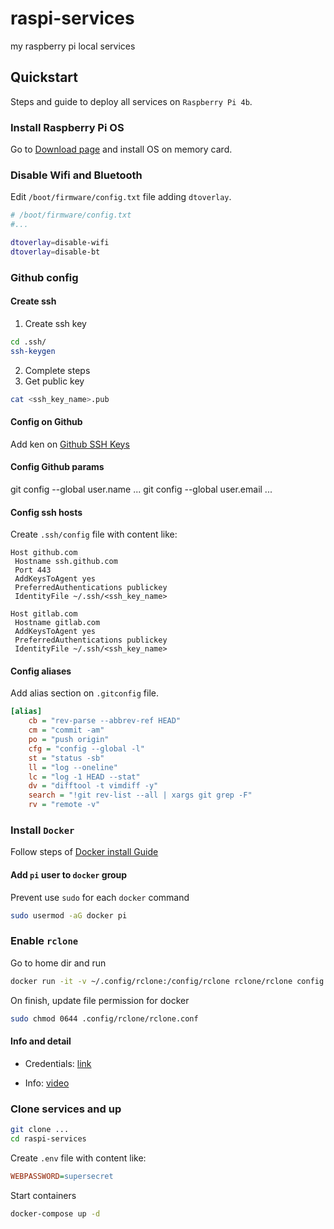 # raspi-services
my raspberry pi local services


## Quickstart
Steps and guide to deploy all services on `Raspberry Pi 4b`.


### Install Raspberry Pi OS

Go to [Download page](https://www.raspberrypi.com/software/) and install OS on memory card.


### Disable Wifi and Bluetooth

Edit `/boot/firmware/config.txt` file adding `dtoverlay`.
```bash
# /boot/firmware/config.txt
#...

dtoverlay=disable-wifi
dtoverlay=disable-bt
```

### Github config

#### Create ssh

1. Create ssh key

```bash
cd .ssh/
ssh-keygen
```
2. Complete steps
3. Get public key
```bash
cat <ssh_key_name>.pub
```

#### Config on Github

Add ken on [Github SSH Keys](https://github.com/settings/keys)

#### Config Github params

git config --global user.name ...
git config --global user.email ...


#### Config ssh hosts

Create `.ssh/config` file with content like:

```
Host github.com
 Hostname ssh.github.com
 Port 443
 AddKeysToAgent yes
 PreferredAuthentications publickey
 IdentityFile ~/.ssh/<ssh_key_name>

Host gitlab.com
 Hostname gitlab.com
 AddKeysToAgent yes
 PreferredAuthentications publickey
 IdentityFile ~/.ssh/<ssh_key_name>
```


#### Config aliases

Add alias section on `.gitconfig` file.

```ini
[alias]
    cb = "rev-parse --abbrev-ref HEAD"
    cm = "commit -am"
    po = "push origin"
    cfg = "config --global -l"
    st = "status -sb"
    ll = "log --oneline"
    lc = "log -1 HEAD --stat"
    dv = "difftool -t vimdiff -y"
    search = "!git rev-list --all | xargs git grep -F"
    rv = "remote -v"
```

### Install `Docker`

Follow steps of [Docker install Guide](https://www.raspberrypi.com/software/)


#### Add `pi` user to `docker` group

Prevent use `sudo` for each `docker` command

```bash
sudo usermod -aG docker pi
```

### Enable `rclone`

Go to home dir and run

```bash
docker run -it -v ~/.config/rclone:/config/rclone rclone/rclone config
```

On finish, update file permission for docker

```bash
sudo chmod 0644 .config/rclone/rclone.conf
```

#### Info and detail

- Credentials: [link]([https://](https://console.cloud.google.com/apis/credentials?authuser=1&hl=es&project=digital-modem-417320))

- Info: [video](https://www.youtube.com/watch?v=mnDYJ2ZpdxU)


### Clone services and up

```bash
git clone ...
cd raspi-services
```

Create `.env` file with content like:

```ini
WEBPASSWORD=supersecret
```

Start containers

```bash
docker-compose up -d
```

